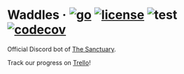 # Waddles · [![go](https://shields.io/github/go-mod/go-version/the-sanctuary/waddles)](https://golang.org) [![license](https://img.shields.io/badge/license-AGPL--3.0-brightgreen)](https://github.com/The-Sanctuary/waddles/blob/master/LICENSE) ![test](https://github.com/the-sanctuary/waddles/workflows/Golang%20Testing%20Suite/badge.svg) [![codecov](https://codecov.io/gh/the-sanctuary/waddles/branch/master/graph/badge.svg)](https://codecov.io/gh/the-sanctuary/waddles)

Official Discord bot of [The Sanctuary](https://sanctuary.cat/).

Track our progress on [Trello](https://trello.com/b/vzIPq2AD/the-sanctuary-discord-bot)!
